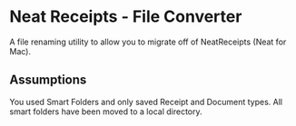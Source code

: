 # Neat Receipts - File Converter

A file renaming utility to allow you to migrate off of NeatReceipts (Neat for Mac).

## Assumptions

You used Smart Folders and only saved Receipt and Document types.  All smart folders have been moved to a local directory.
